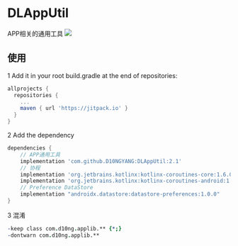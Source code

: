 # DLAppUtil
APP相关的通用工具
[![](https://jitpack.io/v/D10NGYANG/DLAppUtil.svg)](https://jitpack.io/#D10NGYANG/DLAppUtil)

## 使用
1 Add it in your root build.gradle at the end of repositories:
```gradle
allprojects {
  repositories {
    ...
    maven { url 'https://jitpack.io' }
  }
}
```
2 Add the dependency
```gradle
dependencies {
    // APP通用工具
    implementation 'com.github.D10NGYANG:DLAppUtil:2.1'
    // 协程
    implementation 'org.jetbrains.kotlinx:kotlinx-coroutines-core:1.6.0'
    implementation 'org.jetbrains.kotlinx:kotlinx-coroutines-android:1.6.0'
    // Preference DataStore
    implementation "androidx.datastore:datastore-preferences:1.0.0"
}
```
3 混淆
```pro
-keep class com.d10ng.applib.** {*;}
-dontwarn com.d10ng.applib.**
```
